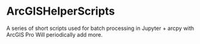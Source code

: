 # ArcGISHelperScripts
A series of short scripts used for batch processing in Jupyter + arcpy with ArcGIS Pro
Will periodically add more.
